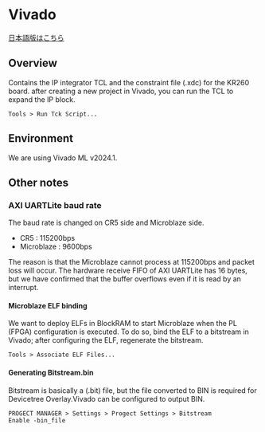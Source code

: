 # Vivado

[日本語版はこちら](https://github.com/kern-gt/ZynqMP-UART-AMP-KR260-Ubuntu/blob/main/vivado/README_jp.md)

## Overview
Contains the IP integrator TCL and the constraint file (.xdc) for the KR260 board. after creating a new project in Vivado, you can run the TCL to expand the IP block.
```
Tools > Run Tck Script...
```

## Environment
We are using Vivado ML v2024.1.

## Other notes
### AXI UARTLite baud rate
The baud rate is changed on CR5 side and Microblaze side.
* CR5 : 115200bps
* Microblaze : 9600bps

The reason is that the Microblaze cannot process at 115200bps and packet loss will occur.
The hardware receive FIFO of AXI UARTLite has 16 bytes, but we have confirmed that the buffer overflows even if it is read by an interrupt.
  
#### Microblaze ELF binding
We want to deploy ELFs in BlockRAM to start Microblaze when the PL (FPGA) configuration is executed. To do so, bind the ELF to a bitstream in Vivado; after configuring the ELF, regenerate the bitstream.
```
Tools > Associate ELF Files...
```

#### Generating Bitstream.bin
Bitstream is basically a (.bit) file, but the file converted to BIN is required for Devicetree Overlay.Vivado can be configured to output BIN.
```
PROGECT MANAGER > Settings > Progect Settings > Bitstream
Enable -bin_file
```

